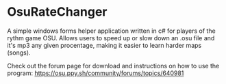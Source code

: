 # OsuRateChanger

A simple windows forms helper application written in c# for players of the rythm game OSU. Allows users to speed up or slow down an .osu file and it's mp3 any given procentage, making it easier to learn harder maps (songs).

Check out the forum page for download and instructions on how to use the program: 
https://osu.ppy.sh/community/forums/topics/640981
